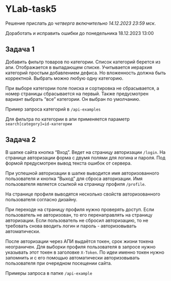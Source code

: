 # YLab-task5

Решение прислать до _четверга включительно 14.12.2023 23:59 мск_.

Доработать и исправить ошибки до понедельника 18.12.2023 13:00

## Задача 1

Добавить фильтр товаров по категории. Список категорий берется из апи. Отображается в выпадающем списке. Учитывается иерархия категорий простым добавлением дефиса. Но вложенность должна быть корректной. Выбрать можно любую одну категорию.

При выборе категории поле поиска и сортировка не сбрасывается, а номер страницы сбрасывается на первый. Также предусмотрен вариант выбрать “все” категории. Он выбран по умолчанию.

Пример запроса категорий в `/api-examples`

Для фильтра по категории в апи применяется параметр `search[category]=id-категории`

## Задача 2

В шапке сайта кнопка “Вход”. Ведет на страницу авторизации `/login`. На странице авторизации форма с двумя полями для логина и пароля. Под формой предусмотрен вывод текста ошибок от сервера.

При успешной авторизации в шапке выводится имя авторизованного пользователя и кнопка “Выход” для сброса авторизации. Имя пользователя является ссылкой на страницу профиля `/profile`.

На странице профиля выводятся несколько свойств авторизованного пользователя согласно дизайну.

При переходе на страницу профиля нужно проверять доступ. Если пользователь не авторизован, то его перенаправлять на страницу авторизации. Если пользователь не сбросил авторизацию, то не требовать снова вводить логин и пароль - авторизовывать автоматически.

После авторизации через АПИ выдаётся токен, срок жизни токена неограничен. Для выборки профиля пользователя в запросе нужно указывать этот токен в заголовке `X-Token`. По идеи именно токен нужно запомнить и с его помощью автоматически авторизовывать пользователя при очередном посещении сайта.

Примеры запроса в папке `/api-example`
